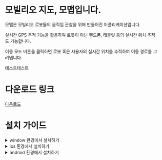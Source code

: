 # 모빌리오 지도, 모맵입니다.

모맵은 모빌리오 로봇들의 움직임 관찰을 위해 만들어진 어플리케이션입니다. 

실시간 GPS 추적 기능을 활용하여 로봇이 아닌 핸드폰, 태블릿 등의 실시간 위치 추적도 가능합니다. 

이동 모드 버튼을 클릭하면 로봇 혹은 사용자의 실시간 위치를 추적하여 이동 경로를 그려냅니다.

테스트테스트

# 다운로드 링크

[다운로드](https://mo-map.vercel.app/)

# 설치 가이드

<details>
  <summary>window 환경에서 설치하기</summary>
  <div align = 'center'>
    <img src='https://github.com/mobilio7/MoMap/assets/108033045/3ee21fef-5d70-4c1d-a732-0a62418d30b3' />
  </div>
</details>

<details>
  <summary>ios 환경에서 설치하기</summary>
  <div align = 'center'>
    <img src='https://github.com/mobilio7/MoMap/assets/108033045/6c4a19a2-773d-4a94-be36-da306d34cfbf' width='30%' />
        <img src='https://github.com/mobilio7/MoMap/assets/108033045/a763a52b-ad7a-44e8-bdc6-0318c5245d93' width='30%' />
  </div>
</details>

<details>
  <summary>android 환경에서 설치하기</summary>
  <div align='center'>
    <img src='https://github.com/pvvng/uncomfortable_map_with_react/assets/112927193/502ba458-6e37-4e96-b711-b55c02e2974e' width='30%' />
    <img src='https://github.com/pvvng/uncomfortable_map_with_react/assets/112927193/671b9aa6-f794-4209-9f6b-e91dce2eb765' width='30%' />
  </div>
</details>
